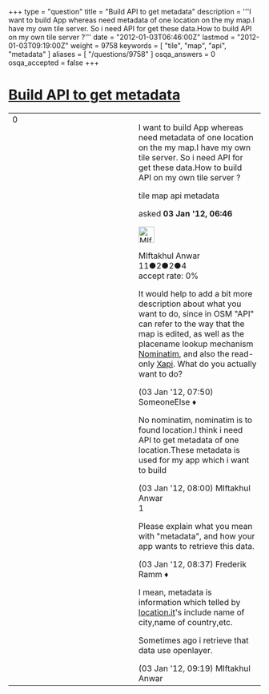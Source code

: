 +++
type = "question"
title = "Build API to get metadata"
description = '''I want to build App whereas need metadata of one location on the my map.I have my own tile server. So i need API for get these data.How to build API on my own tile server ?'''
date = "2012-01-03T06:46:00Z"
lastmod = "2012-01-03T09:19:00Z"
weight = 9758
keywords = [ "tile", "map", "api", "metadata" ]
aliases = [ "/questions/9758" ]
osqa_answers = 0
osqa_accepted = false
+++

<div class="headNormal">

# [Build API to get metadata](/questions/9758/build-api-to-get-metadata)

</div>

<div id="main-body">

<div id="askform">

<table id="question-table" style="width:100%;">
<colgroup>
<col style="width: 50%" />
<col style="width: 50%" />
</colgroup>
<tbody>
<tr>
<td style="width: 30px; vertical-align: top"><div class="vote-buttons">
<span id="post-9758-upvote" class="ajax-command post-vote up" rel="nofollow" title="I like this post (click again to cancel)"> </span>
<div id="post-9758-score" class="post-score" title="current number of votes">
0
</div>
<span id="post-9758-downvote" class="ajax-command post-vote down" rel="nofollow" title="I dont like this post (click again to cancel)"> </span> <span id="favorite-mark" class="ajax-command favorite-mark" rel="nofollow" title="mark/unmark this question as favorite (click again to cancel)"> </span>
<div id="favorite-count" class="favorite-count">
&#10;</div>
</div></td>
<td><div id="item-right">
<div class="question-body">
<p>I want to build App whereas need metadata of one location on the my map.I have my own tile server. So i need API for get these data.How to build API on my own tile server ?</p>
</div>
<div id="question-tags" class="tags-container tags">
<span class="post-tag tag-link-tile" rel="tag" title="see questions tagged &#39;tile&#39;">tile</span> <span class="post-tag tag-link-map" rel="tag" title="see questions tagged &#39;map&#39;">map</span> <span class="post-tag tag-link-api" rel="tag" title="see questions tagged &#39;api&#39;">api</span> <span class="post-tag tag-link-metadata" rel="tag" title="see questions tagged &#39;metadata&#39;">metadata</span>
</div>
<div id="question-controls" class="post-controls">
&#10;</div>
<div class="post-update-info-container">
<div class="post-update-info post-update-info-user">
<p>asked <strong>03 Jan '12, 06:46</strong></p>
<img src="https://secure.gravatar.com/avatar/3b1d427556c3521f0b264e23ede364fd?s=32&amp;d=identicon&amp;r=g" class="gravatar" width="32" height="32" alt="MIftakhul%20Anwar&#39;s gravatar image" />
<p><span>MIftakhul Anwar</span><br />
<span class="score" title="11 reputation points">11</span><span title="2 badges"><span class="badge1">●</span><span class="badgecount">2</span></span><span title="2 badges"><span class="silver">●</span><span class="badgecount">2</span></span><span title="4 badges"><span class="bronze">●</span><span class="badgecount">4</span></span><br />
<span class="accept_rate" title="Rate of the user&#39;s accepted answers">accept rate:</span> <span title="MIftakhul Anwar has no accepted answers">0%</span></p>
</div>
</div>
<div id="comments-container-9758" class="comments-container">
<span id="9760"></span>
<div id="comment-9760" class="comment">
<div id="post-9760-score" class="comment-score">
&#10;</div>
<div class="comment-text">
<p>It would help to add a bit more description about what you want to do, since in OSM "API" can refer to the way that the map is edited, as well as the placename lookup mechanism <a href="http://wiki.openstreetmap.org/wiki/Nominatim">Nominatim</a>, and also the read-only <a href="http://wiki.openstreetmap.org/Xapi">Xapi</a>. What do you actually want to do?</p>
</div>
<div id="comment-9760-info" class="comment-info">
<span class="comment-age">(03 Jan '12, 07:50)</span> <span class="comment-user userinfo">SomeoneElse ♦</span>
</div>
</div>
<span id="9761"></span>
<div id="comment-9761" class="comment">
<div id="post-9761-score" class="comment-score">
&#10;</div>
<div class="comment-text">
<p>No nominatim, nominatim is to found location.I think i need API to get metadata of one location.These metadata is used for my app which i want to build</p>
</div>
<div id="comment-9761-info" class="comment-info">
<span class="comment-age">(03 Jan '12, 08:00)</span> <span class="comment-user userinfo">MIftakhul Anwar</span>
</div>
</div>
<span id="9763"></span>
<div id="comment-9763" class="comment">
<div id="post-9763-score" class="comment-score">
1
</div>
<div class="comment-text">
<p>Please explain what you mean with "metadata", and how your app wants to retrieve this data.</p>
</div>
<div id="comment-9763-info" class="comment-info">
<span class="comment-age">(03 Jan '12, 08:37)</span> <span class="comment-user userinfo">Frederik Ramm ♦</span>
</div>
</div>
<span id="9765"></span>
<div id="comment-9765" class="comment">
<div id="post-9765-score" class="comment-score">
&#10;</div>
<div class="comment-text">
<p>I mean, metadata is information which telled by <a href="http://location.it">location.it</a>'s include name of city,name of country,etc.</p>
<p>Sometimes ago i retrieve that data use openlayer.</p>
</div>
<div id="comment-9765-info" class="comment-info">
<span class="comment-age">(03 Jan '12, 09:19)</span> <span class="comment-user userinfo">MIftakhul Anwar</span>
</div>
</div>
</div>
<div id="comment-tools-9758" class="comment-tools">
&#10;</div>
<div class="clear">
&#10;</div>
<div id="comment-9758-form-container" class="comment-form-container">
&#10;</div>
<div class="clear">
&#10;</div>
</div></td>
</tr>
</tbody>
</table>

</div>

</div>

